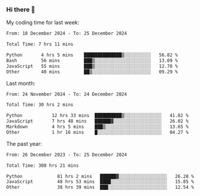 ### Hi there 👋

My coding time for last week:

<!--START_SECTION:week-->

```txt
From: 18 December 2024 - To: 25 December 2024

Total Time: 7 hrs 11 mins

Python       4 hrs 5 mins    ██████████████▒░░░░░░░░░░   56.82 %
Bash         56 mins         ███▒░░░░░░░░░░░░░░░░░░░░░   13.09 %
JavaScript   55 mins         ███▒░░░░░░░░░░░░░░░░░░░░░   12.78 %
Other        40 mins         ██▒░░░░░░░░░░░░░░░░░░░░░░   09.29 %
```

<!--END_SECTION:week-->

Last month:

<!--START_SECTION:month-->

```txt
From: 24 November 2024 - To: 24 December 2024

Total Time: 30 hrs 2 mins

Python           12 hrs 33 mins  ██████████▒░░░░░░░░░░░░░░   41.82 %
JavaScript       7 hrs 48 mins   ██████▓░░░░░░░░░░░░░░░░░░   26.02 %
Markdown         4 hrs 5 mins    ███▒░░░░░░░░░░░░░░░░░░░░░   13.65 %
Other            1 hr 16 mins    █░░░░░░░░░░░░░░░░░░░░░░░░   04.27 %
```

<!--END_SECTION:month-->

The past year:

<!--START_SECTION:year-->

```txt
From: 26 December 2023 - To: 25 December 2024

Total Time: 308 hrs 21 mins

Python             81 hrs 2 mins   ██████▓░░░░░░░░░░░░░░░░░░   26.28 %
JavaScript         48 hrs 53 mins  ████░░░░░░░░░░░░░░░░░░░░░   15.85 %
Other              38 hrs 39 mins  ███░░░░░░░░░░░░░░░░░░░░░░   12.54 %
```

<!--END_SECTION:year-->
